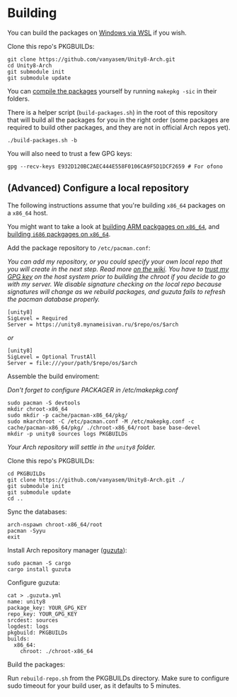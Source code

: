 Building
========

You can build the packages on [Windows via WSL](https://github.com/yuk7/ArchWSL) if you wish.

Clone this repo's PKGBUILDs:
```
git clone https://github.com/vanyasem/Unity8-Arch.git
cd Unity8-Arch
git submodule init
git submodule update
```

You can [compile the packages](https://wiki.archlinux.org/index.php/Makepkg#Usage) yourself by running `makepkg -sic` in their folders.

There is a helper script (`build-packages.sh`) in the root of this repository that will build all the packages for you in the right order (some packages are required to build other packages, and they are not in official Arch repos yet).

```
./build-packages.sh -b
```

You will also need to trust a few GPG keys:
```
gpg --recv-keys E932D120BC2AEC444E558F0106CA9F5D1DCF2659 # For ofono
```

## (Advanced) Configure a local repository

The following instructions assume that you're building `x86_64` packages on a `x86_64` host.

You might want to take a look at [building ARM packgages on `x86_64`](BUILDING-ARM.md), and [building `i686` packgages on `x86_64`](BUILDING-I686.md).

Add the package repository to `/etc/pacman.conf`:

_You can add my repository, or you could specify your own local repo that you will create in the next step. Read more [on the wiki](https://wiki.archlinux.org/index.php/Pacman/Tips_and_tricks#Custom_local_repository). You have to [trust my GPG key](https://github.com/vanyasem/Unity8-Arch#installation) on the host system prior to building the chroot if you decide to go with my server. We disable signature checking on the local repo because signatures will change as we rebuild packages, and guzuta fails to refresh the pacman database properly._

```
[unity8]
SigLevel = Required
Server = https://unity8.mynameisivan.ru/$repo/os/$arch
```
_or_
```
[unity8]
SigLevel = Optional TrustAll
Server = file:///your/path/$repo/os/$arch
```

Assemble the build enviroment:

_Don't forget to configure PACKAGER in /etc/makepkg.conf_

```
sudo pacman -S devtools
mkdir chroot-x86_64
sudo mkdir -p cache/pacman-x86_64/pkg/
sudo mkarchroot -C /etc/pacman.conf -M /etc/makepkg.conf -c cache/pacman-x86_64/pkg/ ./chroot-x86_64/root base base-devel
mkdir -p unity8 sources logs PKGBUILDs
```

_Your Arch repository will settle in the `unity8` folder._

Clone this repo's PKGBUILDs:
```
cd PKGBUILDs
git clone https://github.com/vanyasem/Unity8-Arch.git ./
git submodule init
git submodule update
cd ..
```

Sync the databases:
```
arch-nspawn chroot-x86_64/root
pacman -Syyu
exit
```

Install Arch repository manager ([guzuta](https://github.com/eagletmt/guzuta)):
```
sudo pacman -S cargo
cargo install guzuta
```

Configure guzuta:
```
cat > .guzuta.yml
name: unity8
package_key: YOUR_GPG_KEY
repo_key: YOUR_GPG_KEY
srcdest: sources
logdest: logs
pkgbuild: PKGBUILDs
builds:
  x86_64:
    chroot: ./chroot-x86_64
```

Build the packages:

Run `rebuild-repo.sh` from the PKGBUILDs directory. Make sure to configure sudo timeout for your build user, as it defaults to 5 minutes.
